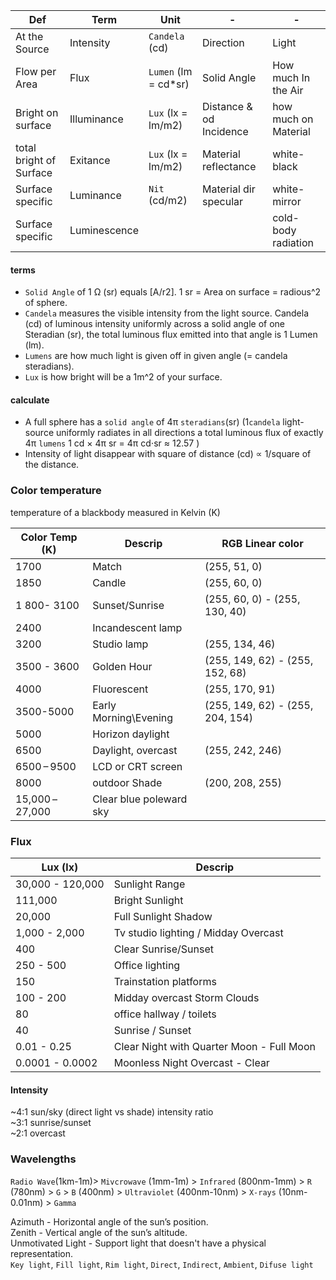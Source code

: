 
Def | Term | Unit | - |  - |
--- | --- | --- | --- | - | 
At the Source  | Intensity | `Candela` (cd) | Direction | Light
Flow per Area | Flux | `Lumen` (lm  = cd*sr) | Solid Angle | How much In the Air | 
Bright on surface | Illuminance | `Lux` (lx = lm/m2) | Distance & od Incidence | how much on Material
total bright of Surface | Exitance | `Lux` (lx = lm/m2) | Material reflectance | white-black 
Surface specific | Luminance | `Nit` (cd/m2) | Material dir specular | white-mirror
Surface specific |Luminescence||| cold-body radiation
 

#### terms 
- `Solid Angle` of 1 Ω (sr) equals [A/r2].  1 sr = Area on surface = radious^2 of sphere. 
- `Candela` measures the visible intensity from the light source. Candela (cd)  of luminous intensity uniformly across a solid angle of one Steradian (sr), the total luminous flux emitted into that angle is 1 Lumen (lm).  
- `Lumens` are how much light is given off in given angle (= candela steradians). 
- `Lux` is how bright will be a 1m^2 of your surface.   

#### calculate
- A full sphere has a `solid angle` of 4π `steradians`(sr) (1`candela` light-source uniformly radiates in all directions a total luminous flux of exactly 4π `lumens` 1 cd × 4π sr = 4π cd⋅sr ≈ 12.57 )
- Intensity of light disappear with square of distance (cd) ∝ 1/square of the distance.



### Color temperature 
temperature of a blackbody measured in Kelvin (K) 

Color Temp (K) | Descrip | RGB Linear color |
-- | -- | -- |
1700 |	Match  | (255, 51, 0)
1850 | Candle | (255, 60, 0)
1 800- 3100 | Sunset/Sunrise | (255, 60, 0) - (255, 130, 40)
2400 | Incandescent lamp  |
3200	| Studio lamp  | (255, 134, 46)
3500 - 3600 | Golden Hour |  (255, 149, 62) - (255, 152, 68) 
4000 | Fluorescent |  (255, 170, 91)
3500-5000 | Early Morning\Evening | (255, 149, 62) - (255, 204, 154)
5000	| Horizon daylight   |
6500	| Daylight, overcast   | (255, 242, 246)
6500 – 9500	| LCD or CRT screen  |
8000 | outdoor Shade | (200, 208, 255)
15,000 – 27,000 | Clear blue poleward sky  |


### Flux 
Lux (lx) | Descrip |
-- | -- |
30,000 - 120,000 | Sunlight Range 
111,000 | Bright Sunlight    
20,000 | Full Sunlight Shadow  
1,000 - 2,000 | Tv studio lighting / Midday Overcast
400 | Clear Sunrise/Sunset 
250 - 500 | Office lighting
150 | Trainstation platforms 
100 - 200 | Midday overcast Storm Clouds
80 | office hallway /  toilets
40 | Sunrise / Sunset 
0.01 - 0.25 | Clear Night with Quarter Moon - Full Moon
0.0001 - 0.0002 | Moonless Night Overcast - Clear


#### Intensity  
~4:1 sun/sky (direct light vs shade) intensity ratio   
~3:1 sunrise/sunset    
~2:1 overcast    



### Wavelengths
`Radio Wave`(1km-1m)> `Mivcrowave` (1mm-1m) > `Infrared` (800nm-1mm) > `R` (780nm) > `G` > `B` (400nm) > `Ultraviolet` (400nm-10nm) > `X-rays` (10nm-0.01nm) > `Gamma`    




Azimuth - Horizontal angle of the sun’s position.  
Zenith - Vertical angle of the sun’s altitude.  
Unmotivated Light - Support light that doesn't have a physical representation.  
`Key light`, `Fill light`, `Rim light`,  `Direct`, `Indirect`, `Ambient`, `Difuse light `    





